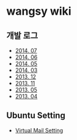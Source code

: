 wangsy wiki
===========

개발 로그
--------
- [2014. 07](dev-logs/201407)
- [2014. 06](dev-logs/201406)
- [2014. 05](dev-logs/201405)
- [2014. 03](dev-logs/201403)
- [2013. 12](dev-logs/201312)
- [2013. 11](dev-logs/201311)
- [2013. 05](dev-logs/201305)
- [2013. 04](dev-logs/201304)

Ubuntu Setting
---------------
- [Virtual Mail Setting](ubuntu/setting-virtual-mail)
